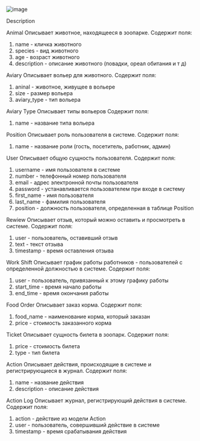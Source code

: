 ![image](https://github.com/Elizabeth379/DBLabs/assets/93152483/21b19b62-e22a-4984-be74-a64b3c3dc6c5)


Description

Animal
Описывает животное, находящееся в зоопарке. Содержит поля:
1. name - кличка животного
2. species - вид животного
3. age - возраст животного
4. description - описание животного (повадки, ореал обитания и т д)

Aviary
Описывает вольер для животного. Содержит поля:
1. aninal - животное, живущее в вольере
2. size - размер вольера
3. aviary_type - тип вольера

Aviary Type
Описывает типы вольеров Содержит поля:
1. name - название типа вольера

Position
Описывает роль пользователя в системе. Содержит поля:
1. name - название роли (гость, посетитель, работник, админ)

User
Описывает общую сущность пользователя. Содержит поля:
1. username - имя пользователя в системе
2. number - телефонный номер пользователя
3. email - адрес электронной почты пользователя
4. password - устанавливается пользователем при входе в систему
5. first_name - имя пользователя
6. last_name - фамилия пользователя
7. position - должность пользователя, определенная в таблице Position

Rewiew
Описывает отзыв, который можно оставить и просмотреть в системе. Содержит поля:
1. user - пользователь, оставивший отзыв
2. text - текст отзыва
3. timestamp - время оставления отзыва

Work Shift
Описывает график работы работников - пользователей с определенной должностью в системе. Содержит поля:
1. user - пользователь, привязанный к этому графику работы
2. start_time - время начало работы
3. end_time - время окончания работы

Food Order
Описывает заказ корма. Содержит поля:
1. food_name - наименование корма, который заказан
2. price - стоимость заказанного корма

Ticket
Описывает сущность билета в зоопарк. Содержит поля:
1. price - стоимость билета 
2. type - тип билета

Action
Описывает действия, происходящие в системе и регистрирующиеся в журнал. Содержит поля:
1. name - название действия
2. description - описание действия

Action Log
Описывает журнал, регистрирующий действия в системе. Содержит поля:
1. action - действие из модели Action
2. user - пользователь, совершивший действие в системе
3. timestamp - время срабатывания действия
